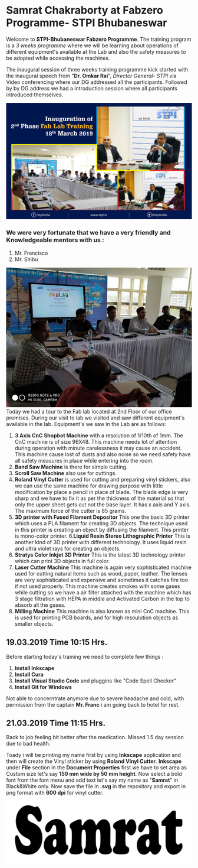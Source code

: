 # Samrat Chakraborty at Fabzero Programme- STPI Bhubaneswar

Welcome to **STPI-Bhubaneswar Fabzero Programme**. The training program is a _3 weeks programme_ where we will be learning about operations of different equipment's available at the Lab and also the safety measures to be adopted while accessing the machines.

The inaugural session of three weeks training programme kick started with the inaugural speech from "**Dr. Omkar Rai**", _Director General- STPI_ via Video conferencing where our DG addressed all the participants. Followed by by DG address we had a introduction session where all participants introduced themselves.

![Inauguration Speech by DG-STPI](img/inaguration.jpg)
### We were very fortunate that we have a very friendly and Knowledgeable mentors with us :
1. Mr. Francisco 
2. Mr. Shibu


![training image dated 18 March 2019](img/training18032019.jpg)
Today we had a tour to the Fab lab located at 2nd Floor of our office premises.
During our visit to lab we visited and saw different equipment's available in the lab.
Equipment's we saw in the Lab are as follows:
1. **3 Axis CnC Shopbot Machine** with a resolution of 1/10th of 1mm. The CnC machine is of size 96X48. This machine needs lot of attention during operation with minute carelessness it may cause an accident. This machine cause lost of dusts and also noise so we need safety have all safety measures in place while entering into the room.
2. **Band Saw Machine** is there for simple cutting.
3. **Scroll Saw Machine** also use for cuttings.
4. **Roland Vinyl Cutter** is used for cutting and preparing vinyl stickers, also we can use the same machine for drawing purpose with little modification by place a pencil in place of blade. The blade edge is very sharp and we have to fix it as per the thickness of the material so that only the upper sheet gets cut not the base layer. It has x axis and Y axis. The maximum force of the cutter is 85 grams.
5. **3D printer with Fused Filament Depositor** This one the basic 3D printer which uses a PLA filament for creating 3D objects. The technique used in this printer is creating an object by diffusing the filament. This printer is mono-color printer.
6.**Liquid Resin Stereo Lithographic Printer**  This is another kind of 3D printer with different technology. It uses liquid resin and ultra violet rays for creating an objects.
7. **Stratys Color Inkjet 3D Printer** This is the latest 3D technology printer which can print 3D objects in full color.
8. **Laser Cutter Machine** This machine is again very sophisticated machine used for cutting natural items such as wood, paper, leather. The lenses are very sophisticated and expensive and sometimes it catches fire too if not used properly. This machine creates smokes with some gases while cutting so we have a air filter attached with the machine which has 3 stage filtration with HEPA in middle and Activated Carbon in the top to absorb all the gases. 
9. **Milling Machine** This machine is also known as mini CnC machine. This is used for printing PCB boards, and for high resoulution objects as smaller objects.
## 19.03.2019 Time 10:15 Hrs.
Before starting today's training we need to complete few things :
1. **Install Inkscape**
2. **Install Cura**
3. **Install Visual Studio Code** and pluggins like "Code Spell Checker"
4. **Install Git for Windows**

Not able to concerntrate anymore due to severe headache and cold, with permission from the captain **Mr. Franc** i am going back to hotel for rest.

## 21.03.2019 Time 11:15 Hrs. 
Back to job feeling bit better after the medication. Missed 1.5 day session due to bad health.

Toady i will be printing my name first by using **Inkscape** application and then will create the Vinyl sticker by using **Roland Vinyl Cutter**.
**Inkscape** under **File** section in the **Document Properties** first we have to set area as Custom size let's say **150 mm wide by 50 mm height**. Now select a bold font from the font menu and add text let's say my name as "**Samrat**" in Black&White only. Now save the file in **.svg** in the repository and export in png format with **600 dpi** for vinyl cutter.

![Vinyl Sticker as Samrat](img/myname.png)
